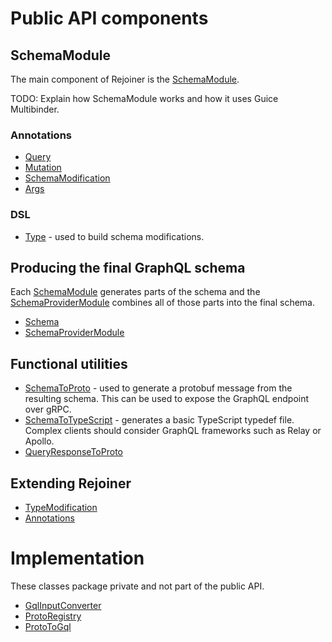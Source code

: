 # Public API components

## SchemaModule
The main component of Rejoiner is the [SchemaModule](./src/main/java/com/google/api/graphql/rejoiner/SchemaModule.java).

TODO: Explain how SchemaModule works and how it uses Guice Multibinder.

### Annotations
 - [Query](./src/main/java/com/google/api/graphql/rejoiner/Query.java)
 - [Mutation](./src/main/java/com/google/api/graphql/rejoiner/Mutation.java)
 - [SchemaModification](./src/main/java/com/google/api/graphql/rejoiner/SchemaModification.java)
 - [Args](./src/main/java/com/google/api/graphql/rejoiner/Args.java)

### DSL
 - [Type](./src/main/java/com/google/api/graphql/rejoiner/Type.java) - used to build schema modifications.

## Producing the final GraphQL schema

Each [SchemaModule](./src/main/java/com/google/api/graphql/rejoiner/SchemaModule.java) generates parts of the schema and the [SchemaProviderModule](./src/main/java/com/google/api/graphql/rejoiner/SchemaProviderModule.java) combines all of those parts into the final schema.

 - [Schema](./src/main/java/com/google/api/graphql/rejoiner/Schema.java)
 - [SchemaProviderModule](./src/main/java/com/google/api/graphql/rejoiner/SchemaProviderModule.java)

## Functional utilities

 - [SchemaToProto](./src/main/java/com/google/api/graphql/rejoiner/SchemaToProto.java) - used to generate a protobuf message from the resulting schema. This can be used to expose the GraphQL endpoint over gRPC.
 - [SchemaToTypeScript](./src/main/java/com/google/api/graphql/rejoiner/SchemaToTypeScript.java) - generates a basic TypeScript typedef file. Complex clients should consider GraphQL frameworks such as Relay or Apollo.
- [QueryResponseToProto](./src/main/java/com/google/api/graphql/rejoiner/QueryResponseToProto.java)


## Extending Rejoiner
 - [TypeModification](./src/main/java/com/google/api/graphql/rejoiner/TypeModification.java)
 - [Annotations](./src/main/java/com/google/api/graphql/rejoiner/Annotations.java)


# Implementation

These classes package private and not part of the public API.

 - [GqlInputConverter](./src/main/java/com/google/api/graphql/rejoiner/GqlInputConverter.java)
 - [ProtoRegistry](./src/main/java/com/google/api/graphql/rejoiner/ProtoRegistry.java)
 - [ProtoToGql](./src/main/java/com/google/api/graphql/rejoiner/ProtoToGql.java)
